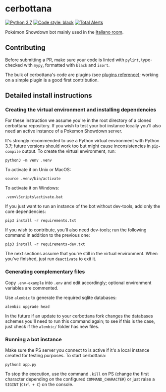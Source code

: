 # cerbottana

[![Python 3.7](https://img.shields.io/badge/python-3.7-blue.svg)](https://www.python.org/downloads/release/python-370/)
[![Code style: black](https://img.shields.io/badge/code%20style-black-000000.svg)](https://github.com/psf/black)
[![Total Alerts](https://img.shields.io/lgtm/alerts/g/Parnassius/cerbottana.svg?logo=lgtm)](https://lgtm.com/projects/g/Parnassius/cerbottana/alerts)

Pokémon Showdown bot mainly used in the [Italiano room](https://play.pokemonshowdown.com/italiano).

## Contributing

Before submitting a PR, make sure your code is linted with ``pylint``, type-checked with ``mypy``, formatted with ``black`` and ``isort``.

The bulk of cerbottana's code are plugins (see [plugins reference](plugins/README.md)); working on a simple plugin is a good first contribution.

## Detailed install instructions

### Creating the virtual environment and installing dependencies

For these instruction we assume you're in the root directory of a cloned cerbottana repository. If you wish to test your bot instance locally you'll also need an active instance of a Pokemon Showdown server.

It's strongly recommended to use a Python virtual environment with Python 3.7; future versions should work too but might cause inconsistencies in `pip-compile` output. To create the virtual environment, run:

    python3 -m venv .venv

To activate it on Unix or MacOS:

    source .venv/bin/activate

To activate it on Windows:

    .venv\Scripts\activate.bat

If you just want to run an instance of the bot without dev-tools, add only the core dependencies:

    pip3 install -r requirements.txt

If you wish to contribute, you'll also need dev-tools; run the following command in addition to the previous one:

    pip3 install -r requirements-dev.txt

The next sections assume that you're still in the virtual environment. When you've finished, just run `deactivate` to exit it.

### Generating complementary files

Copy `.env-example` into `.env` and edit accordingly; optional environment variables are commented.

Use ``alembic`` to generate the required sqlite databases:

    alembic upgrade head

In the future if an update to your cerbottana fork changes the databases schemes you'll need to run this command again; to see if this is the case, just check if the ``alembic/`` folder has new files.

### Running a bot instance

Make sure the PS server you connect to is active if it's a local instance created for testing purposes. To start cerbottana:

    python3 app.py

To stop the execution, use the command `.kill` on PS (change the first character depending on the configured `COMMAND_CHARACTER`) or just raise a `SIGINT` (`Ctrl + C`) on the console.
